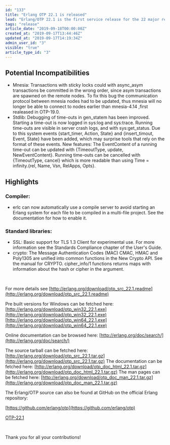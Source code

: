 ```yaml
---
id: "133"
title: "Erlang OTP 22.1 is released"
lead: "Erlang/OTP 22.1 is the first service release for the 22 major release with new features, improvements as well as bugfixes"
tags: "release"
article_date: "2019-09-18T00:00:00Z"
created_at: "2019-09-17T13:44:46Z"
updated_at: "2019-09-17T14:19:34Z"
admin_user_id: "3"
visible: "true"
article_type_id: "3"
---
```

## Potential Incompatibilities
* Mnesia: Transactions with sticky locks could with async_asym transactions be committed in the wrong order, since asym transactions are spawned on the remote nodes. To fix this bug the communication protocol between mnesia nodes had to be updated, thus mnesia will no longer be able to connect to nodes earlier than mnesia-4.14 ,first realeased in OTP-19.0.
* Stdlib: Debugging of time-outs in gen_statem has been improved. Starting a time-out is now logged in sys:log and sys:trace. Running time-outs are visible in server crash logs, and with sys:get_status. Due to this system events {start_timer, Action, State} and {insert_timout, Event, State} have been added, which may surprise tools that rely on the format of these events. New features: The EventContent of a running time-out can be updated with {TimeoutType, update, NewEventContent}. Running time-outs can be cancelled with {TimeoutType, cancel} which is more readable than using Time = infinity.{rel, Name, Vsn, RelApps, Opts}.
## Highlights
### Compiler:
* erlc can now automatically use a compile server to avoid starting an Erlang system for each file to be compiled in a multi-file project. See the documentation for how to enable it.
### Standard libraries:
* SSL: Basic support for TLS 1.3 Client for experimental use. For more information see the Standards Compliance chapter of the User's Guide.
* crypto: The Message Authentication Codes (MAC) CMAC, HMAC and Poly1305 are unified into common functions in the New Crypto API. See the manual for CRYPTO. cipher_info/1 functions returns maps with information about the hash or cipher in the argument.

 

For more details see
 [http://erlang.org/download/otp_src_22.1.readme](http://erlang.org/download/otp_src_22.1.readme)

Pre built versions for Windows can be fetched here:
 [http://erlang.org/download/otp_win32_22.1.exe](http://erlang.org/download/otp_win32_22.1.exe)
 [http://erlang.org/download/otp_win64_22.1.exe](http://erlang.org/download/otp_win64_22.1.exe)

Online documentation can be browsed here:
 [http://erlang.org/doc/search/](http://erlang.org/doc/search/)

The source tarball can be fetched here:
 [http://erlang.org/download/otp_src_22.1.tar.gz](http://erlang.org/download/otp_src_22.1.tar.gz)
 The documentation can be fetched here:
 [http://erlang.org/download/otp_doc_html_22.1.tar.gz](http://erlang.org/download/otp_doc_html_22.1.tar.gz)
 The man pages can be fetched here:
 [http://erlang.org/download/otp_doc_man_22.1.tar.gz](http://erlang.org/download/otp_doc_man_22.1.tar.gz)

The Erlang/OTP source can also be found at GitHub on the official Erlang repository:

[https://github.com/erlang/otp](https://github.com/erlang/otp)

[OTP-22.1](https://github.com/erlang/otp/releases/tag/OTP-22.1)

 

Thank you for all your contributions!
